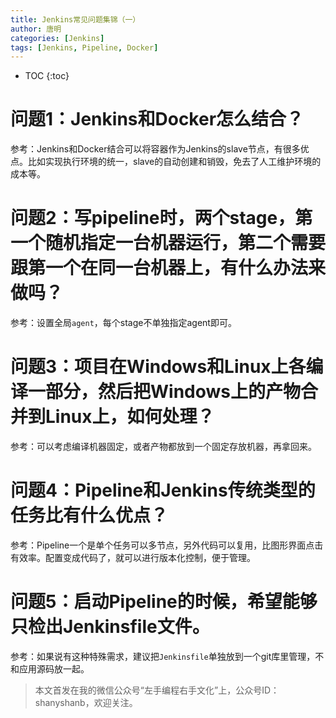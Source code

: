 ```yaml
---
title: Jenkins常见问题集锦（一）
author: 唐明
categories: [Jenkins]
tags: [Jenkins, Pipeline, Docker]
---
```

* TOC
{:toc}

# 问题1：Jenkins和Docker怎么结合？

参考：Jenkins和Docker结合可以将容器作为Jenkins的slave节点，有很多优点。比如实现执行环境的统一，slave的自动创建和销毁，免去了人工维护环境的成本等。

# 问题2：写pipeline时，两个stage，第一个随机指定一台机器运行，第二个需要跟第一个在同一台机器上，有什么办法来做吗？

<!--以上为摘要内容-->

参考：设置全局`agent`，每个stage不单独指定agent即可。

# 问题3：项目在Windows和Linux上各编译一部分，然后把Windows上的产物合并到Linux上，如何处理？

参考：可以考虑编译机器固定，或者产物都放到一个固定存放机器，再拿回来。

# 问题4：Pipeline和Jenkins传统类型的任务比有什么优点？

参考：Pipeline一个是单个任务可以多节点，另外代码可以复用，比图形界面点击有效率。配置变成代码了，就可以进行版本化控制，便于管理。

# 问题5：启动Pipeline的时候，希望能够只检出Jenkinsfile文件。
参考：如果说有这种特殊需求，建议把`Jenkinsfile`单独放到一个git库里管理，不和应用源码放一起。

>本文首发在我的微信公众号“左手编程右手文化”上，公众号ID：shanyshanb，欢迎关注。